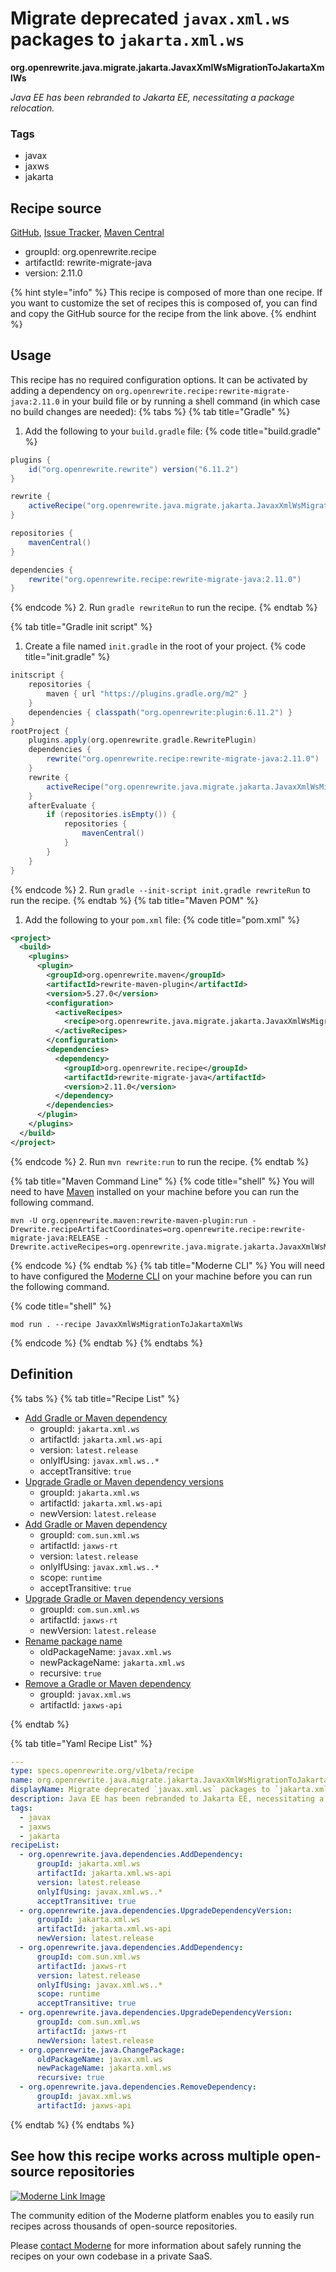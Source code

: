 # Migrate deprecated `javax.xml.ws` packages to `jakarta.xml.ws`

**org.openrewrite.java.migrate.jakarta.JavaxXmlWsMigrationToJakartaXmlWs**

_Java EE has been rebranded to Jakarta EE, necessitating a package relocation._

### Tags

* javax
* jaxws
* jakarta

## Recipe source

[GitHub](https://github.com/openrewrite/rewrite-migrate-java/blob/main/src/main/resources/META-INF/rewrite/jakarta-ee-9.yml), [Issue Tracker](https://github.com/openrewrite/rewrite-migrate-java/issues), [Maven Central](https://central.sonatype.com/artifact/org.openrewrite.recipe/rewrite-migrate-java/2.11.0/jar)

* groupId: org.openrewrite.recipe
* artifactId: rewrite-migrate-java
* version: 2.11.0

{% hint style="info" %}
This recipe is composed of more than one recipe. If you want to customize the set of recipes this is composed of, you can find and copy the GitHub source for the recipe from the link above.
{% endhint %}

## Usage

This recipe has no required configuration options. It can be activated by adding a dependency on `org.openrewrite.recipe:rewrite-migrate-java:2.11.0` in your build file or by running a shell command (in which case no build changes are needed): 
{% tabs %}
{% tab title="Gradle" %}
1. Add the following to your `build.gradle` file:
{% code title="build.gradle" %}
```groovy
plugins {
    id("org.openrewrite.rewrite") version("6.11.2")
}

rewrite {
    activeRecipe("org.openrewrite.java.migrate.jakarta.JavaxXmlWsMigrationToJakartaXmlWs")
}

repositories {
    mavenCentral()
}

dependencies {
    rewrite("org.openrewrite.recipe:rewrite-migrate-java:2.11.0")
}
```
{% endcode %}
2. Run `gradle rewriteRun` to run the recipe.
{% endtab %}

{% tab title="Gradle init script" %}
1. Create a file named `init.gradle` in the root of your project.
{% code title="init.gradle" %}
```groovy
initscript {
    repositories {
        maven { url "https://plugins.gradle.org/m2" }
    }
    dependencies { classpath("org.openrewrite:plugin:6.11.2") }
}
rootProject {
    plugins.apply(org.openrewrite.gradle.RewritePlugin)
    dependencies {
        rewrite("org.openrewrite.recipe:rewrite-migrate-java:2.11.0")
    }
    rewrite {
        activeRecipe("org.openrewrite.java.migrate.jakarta.JavaxXmlWsMigrationToJakartaXmlWs")
    }
    afterEvaluate {
        if (repositories.isEmpty()) {
            repositories {
                mavenCentral()
            }
        }
    }
}
```
{% endcode %}
2. Run `gradle --init-script init.gradle rewriteRun` to run the recipe.
{% endtab %}
{% tab title="Maven POM" %}
1. Add the following to your `pom.xml` file:
{% code title="pom.xml" %}
```xml
<project>
  <build>
    <plugins>
      <plugin>
        <groupId>org.openrewrite.maven</groupId>
        <artifactId>rewrite-maven-plugin</artifactId>
        <version>5.27.0</version>
        <configuration>
          <activeRecipes>
            <recipe>org.openrewrite.java.migrate.jakarta.JavaxXmlWsMigrationToJakartaXmlWs</recipe>
          </activeRecipes>
        </configuration>
        <dependencies>
          <dependency>
            <groupId>org.openrewrite.recipe</groupId>
            <artifactId>rewrite-migrate-java</artifactId>
            <version>2.11.0</version>
          </dependency>
        </dependencies>
      </plugin>
    </plugins>
  </build>
</project>
```
{% endcode %}
2. Run `mvn rewrite:run` to run the recipe.
{% endtab %}

{% tab title="Maven Command Line" %}
{% code title="shell" %}
You will need to have [Maven](https://maven.apache.org/download.cgi) installed on your machine before you can run the following command.

```shell
mvn -U org.openrewrite.maven:rewrite-maven-plugin:run -Drewrite.recipeArtifactCoordinates=org.openrewrite.recipe:rewrite-migrate-java:RELEASE -Drewrite.activeRecipes=org.openrewrite.java.migrate.jakarta.JavaxXmlWsMigrationToJakartaXmlWs
```
{% endcode %}
{% endtab %}
{% tab title="Moderne CLI" %}
You will need to have configured the [Moderne CLI](https://docs.moderne.io/moderne-cli/cli-intro) on your machine before you can run the following command.

{% code title="shell" %}
```shell
mod run . --recipe JavaxXmlWsMigrationToJakartaXmlWs
```
{% endcode %}
{% endtab %}
{% endtabs %}

## Definition

{% tabs %}
{% tab title="Recipe List" %}
* [Add Gradle or Maven dependency](../../../java/dependencies/adddependency.md)
  * groupId: `jakarta.xml.ws`
  * artifactId: `jakarta.xml.ws-api`
  * version: `latest.release`
  * onlyIfUsing: `javax.xml.ws..*`
  * acceptTransitive: `true`
* [Upgrade Gradle or Maven dependency versions](../../../java/dependencies/upgradedependencyversion.md)
  * groupId: `jakarta.xml.ws`
  * artifactId: `jakarta.xml.ws-api`
  * newVersion: `latest.release`
* [Add Gradle or Maven dependency](../../../java/dependencies/adddependency.md)
  * groupId: `com.sun.xml.ws`
  * artifactId: `jaxws-rt`
  * version: `latest.release`
  * onlyIfUsing: `javax.xml.ws..*`
  * scope: `runtime`
  * acceptTransitive: `true`
* [Upgrade Gradle or Maven dependency versions](../../../java/dependencies/upgradedependencyversion.md)
  * groupId: `com.sun.xml.ws`
  * artifactId: `jaxws-rt`
  * newVersion: `latest.release`
* [Rename package name](../../../java/changepackage.md)
  * oldPackageName: `javax.xml.ws`
  * newPackageName: `jakarta.xml.ws`
  * recursive: `true`
* [Remove a Gradle or Maven dependency](../../../java/dependencies/removedependency.md)
  * groupId: `javax.xml.ws`
  * artifactId: `jaxws-api`

{% endtab %}

{% tab title="Yaml Recipe List" %}
```yaml
---
type: specs.openrewrite.org/v1beta/recipe
name: org.openrewrite.java.migrate.jakarta.JavaxXmlWsMigrationToJakartaXmlWs
displayName: Migrate deprecated `javax.xml.ws` packages to `jakarta.xml.ws`
description: Java EE has been rebranded to Jakarta EE, necessitating a package relocation.
tags:
  - javax
  - jaxws
  - jakarta
recipeList:
  - org.openrewrite.java.dependencies.AddDependency:
      groupId: jakarta.xml.ws
      artifactId: jakarta.xml.ws-api
      version: latest.release
      onlyIfUsing: javax.xml.ws..*
      acceptTransitive: true
  - org.openrewrite.java.dependencies.UpgradeDependencyVersion:
      groupId: jakarta.xml.ws
      artifactId: jakarta.xml.ws-api
      newVersion: latest.release
  - org.openrewrite.java.dependencies.AddDependency:
      groupId: com.sun.xml.ws
      artifactId: jaxws-rt
      version: latest.release
      onlyIfUsing: javax.xml.ws..*
      scope: runtime
      acceptTransitive: true
  - org.openrewrite.java.dependencies.UpgradeDependencyVersion:
      groupId: com.sun.xml.ws
      artifactId: jaxws-rt
      newVersion: latest.release
  - org.openrewrite.java.ChangePackage:
      oldPackageName: javax.xml.ws
      newPackageName: jakarta.xml.ws
      recursive: true
  - org.openrewrite.java.dependencies.RemoveDependency:
      groupId: javax.xml.ws
      artifactId: jaxws-api

```
{% endtab %}
{% endtabs %}

## See how this recipe works across multiple open-source repositories

[![Moderne Link Image](/.gitbook/assets/ModerneRecipeButton.png)](https://app.moderne.io/recipes/org.openrewrite.java.migrate.jakarta.JavaxXmlWsMigrationToJakartaXmlWs)

The community edition of the Moderne platform enables you to easily run recipes across thousands of open-source repositories.

Please [contact Moderne](https://moderne.io/product) for more information about safely running the recipes on your own codebase in a private SaaS.
